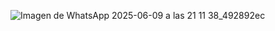 ![Imagen de WhatsApp 2025-06-09 a las 21 11 38_492892ec](https://github.com/user-attachments/assets/0e749c5f-0d5b-425d-9ef8-cf529cff650e)
